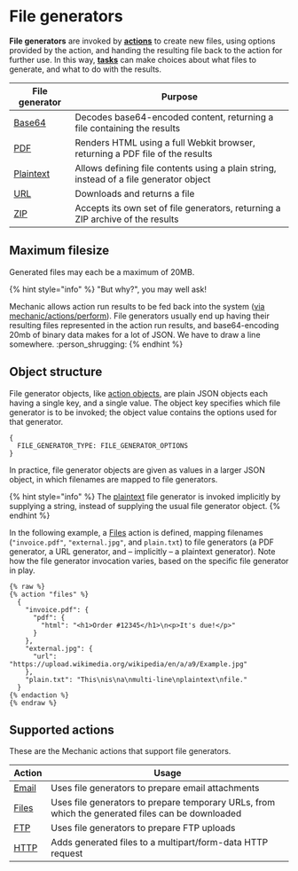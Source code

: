 # File generators

**File generators** are invoked by [**actions**](../) to create new files, using options provided by the action, and handing the resulting file back to the action for further use. In this way, [**tasks**](../../tasks/) can make choices about what files to generate, and what to do with the results.

| File generator            | Purpose                                                                                |
| ------------------------- | -------------------------------------------------------------------------------------- |
| [Base64](base64.md)       | Decodes base64-encoded content, returning a file containing the results                |
| [PDF](pdf.md)             | Renders HTML using a full Webkit browser, returning a PDF file of the results          |
| [Plaintext](plaintext.md) | Allows defining file contents using a plain string, instead of a file generator object |
| [URL](url.md)             | Downloads and returns a file                                                           |
| [ZIP](zip.md)             | Accepts its own set of file generators, returning a ZIP archive of the results         |

## Maximum filesize

Generated files may each be a maximum of 20MB.

{% hint style="info" %}
"But why?", you may well ask!

Mechanic allows action run results to be fed back into the system ([via mechanic/actions/perform](../../../techniques/responding-to-action-results.md)). File generators usually end up having their resulting files represented in the action run results, and base64-encoding 20mb of binary data makes for a lot of JSON. We have to draw a line somewhere. :person\_shrugging:
{% endhint %}

## Object structure

File generator objects, like [action objects](../../tasks/code/action-objects.md), are plain JSON objects each having a single key, and a single value. The object key specifies which file generator is to be invoked; the object value contains the options used for that generator.

```
{
  FILE_GENERATOR_TYPE: FILE_GENERATOR_OPTIONS
}
```

In practice, file generator objects are given as values in a larger JSON object, in which filenames are mapped to file generators.

{% hint style="info" %}
The [plaintext](plaintext.md) file generator is invoked implicitly by supplying a string, instead of supplying the usual file generator object.
{% endhint %}

In the following example, a [Files](../files.md) action is defined, mapping filenames (`"invoice.pdf"`, `"external.jpg"`, and `plain.txt`) to file generators (a PDF generator, a URL generator, and – implicitly – a plaintext generator). Note how the file generator invocation varies, based on the specific file generator in play.

```liquid
{% raw %}
{% action "files" %}
  {
    "invoice.pdf": {
      "pdf": {
        "html": "<h1>Order #12345</h1>\n<p>It's due!</p>"
      }
    },
    "external.jpg": {
      "url": "https://upload.wikimedia.org/wikipedia/en/a/a9/Example.jpg"
    },
    "plain.txt": "This\nis\na\nmulti-line\nplaintext\nfile."
  }
{% endaction %}
{% endraw %}
```

## Supported actions

These are the Mechanic actions that support file generators.

| Action               | Usage                                                                                            |
| -------------------- | ------------------------------------------------------------------------------------------------ |
| [Email](../email.md) | Uses file generators to prepare email attachments                                                |
| [Files](../files.md) | Uses file generators to prepare temporary URLs, from which the generated files can be downloaded |
| [FTP](../ftp.md)     | Uses file generators to prepare FTP uploads                                                      |
| [HTTP](../http.md)   | Adds generated files to a multipart/form-data HTTP request                                       |
